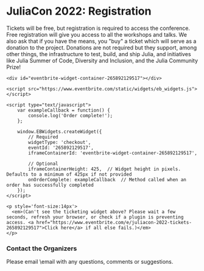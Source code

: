 # JuliaCon 2022: Registration

Tickets will be free, but registration is required to access the conference.
Free registration will give you access to all the workshops and talks. We also ask that if you have the means, you
"buy" a ticket which will serve as a donation to the project. Donations are not required but they support, among other things,
the infrastructure to test, build, and ship Julia, and initiatives like
Julia Summer of Code, Diversity and Inclusion, and the Julia Community Prize!

~~~
<div id="eventbrite-widget-container-265892129517"></div>

<script src="https://www.eventbrite.com/static/widgets/eb_widgets.js"></script>

<script type="text/javascript">
    var exampleCallback = function() {
        console.log('Order complete!');
    };

    window.EBWidgets.createWidget({
        // Required
        widgetType: 'checkout',
        eventId: '265892129517',
        iframeContainerId: 'eventbrite-widget-container-265892129517',

        // Optional
        iframeContainerHeight: 425,  // Widget height in pixels. Defaults to a minimum of 425px if not provided
        onOrderComplete: exampleCallback  // Method called when an order has successfully completed
    });
</script>

<p style='font-size:14px'>
  <em>(Can't see the ticketing widget above? Please wait a few seconds, refresh your browser, or check if a plugin is preventing access. <a href="https://www.eventbrite.com/e/juliacon-2022-tickets-265892129517">Click here</a> if all else fails.)</em>
</p>
~~~

### Contact the Organizers

Please email \email with any questions, comments or suggestions.
